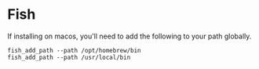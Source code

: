 # Fish

If installing on macos, you'll need to add the following to your path globally.

```fish
fish_add_path --path /opt/homebrew/bin
fish_add_path --path /usr/local/bin
```
